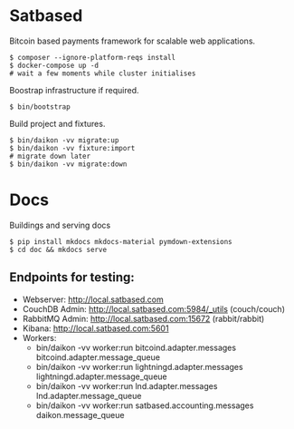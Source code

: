 # Satbased
Bitcoin based payments framework for scalable web applications.

```
$ composer --ignore-platform-reqs install
$ docker-compose up -d
# wait a few moments while cluster initialises
```

Boostrap infrastructure if required.
```
$ bin/bootstrap
```

Build project and fixtures.
```
$ bin/daikon -vv migrate:up
$ bin/daikon -vv fixture:import
# migrate down later
$ bin/daikon -vv migrate:down
```

# Docs

Buildings and serving docs
```
$ pip install mkdocs mkdocs-material pymdown-extensions
$ cd doc && mkdocs serve
```

## Endpoints for testing:

- Webserver: http://local.satbased.com
- CouchDB Admin: http://local.satbased.com:5984/_utils (couch/couch)
- RabbitMQ Admin: http://local.satbased.com:15672 (rabbit/rabbit)
- Kibana: http://local.satbased.com:5601
- Workers:
  - bin/daikon -vv worker:run bitcoind.adapter.messages bitcoind.adapter.message_queue
  - bin/daikon -vv worker:run lightningd.adapter.messages lightningd.adapter.message_queue
  - bin/daikon -vv worker:run lnd.adapter.messages lnd.adapter.message_queue
  - bin/daikon -vv worker:run satbased.accounting.messages daikon.message_queue
